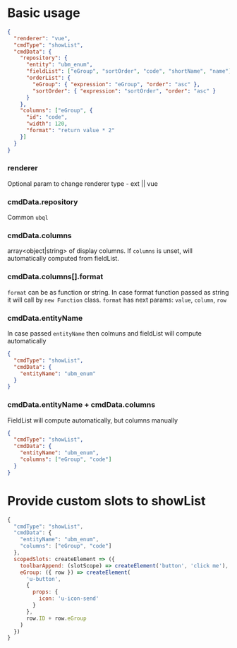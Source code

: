 # Basic usage

```json
{
  "renderer": "vue",
  "cmdType": "showList",
  "cmdData": {
    "repository": {
      "entity": "ubm_enum",
      "fieldList": ["eGroup", "sortOrder", "code", "shortName", "name"],
      "orderList": {
        "eGroup": { "expression": "eGroup", "order": "asc" },
        "sortOrder": { "expression": "sortOrder", "order": "asc" }
      }
    },
    "columns": ["eGroup", {
      "id": "code",
      "width": 120,
      "format": "return value * 2"
    }]
  }
}
```
### renderer
 Optional param to change renderer type - ext || vue

### cmdData.repository
Common `ubql`

### cmdData.columns
array<object|string> of display columns.
If `columns` is unset, will automatically computed from fieldList.

### cmdData.columns[].format
`format` can be as function or string.
In case format function passed as string it will call by `new Function` class.
`format` has next params: `value`, `column`, `row`

### cmdData.entityName
In case passed `entityName` then colmuns and fieldList will compute automatically

```json
{
  "cmdType": "showList",
  "cmdData": {
    "entityName": "ubm_enum"
  }
}
```

### cmdData.entityName + cmdData.columns
FieldList will compute automatically, but columns manually

```json
{
  "cmdType": "showList",
  "cmdData": {
    "entityName": "ubm_enum",
    "columns": ["eGroup", "code"]
  }
}
```

# Provide custom slots to showList
```javascript
{
  "cmdType": "showList",
  "cmdData": {
    "entityName": "ubm_enum",
    "columns": ["eGroup", "code"]
  },
  scopedSlots: createElement => ({
    toolbarAppend: (slotScope) => createElement('button', 'click me'),
    eGroup: ({ row }) => createElement(
      'u-button', 
      {
        props: {
          icon: 'u-icon-send'
        }
      },
      row.ID + row.eGroup 
    )    
  })
}
```
